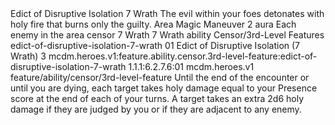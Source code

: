 <ability>
  <name>Edict of Disruptive Isolation</name>
  <cost>7 Wrath</cost>
  <flavor>The evil within your foes detonates with holy fire that burns only the guilty.</flavor>
  <keywords>
    <keyword>Area</keyword>
    <keyword>Magic</keyword>
  </keywords>
  <type>Maneuver</type>
  <distance>2 aura</distance>
  <target>Each enemy in the area</target>
  <metadata>
    <class>censor</class>
    <cost>7 Wrath</cost>
    <cost_amount>7</cost_amount>
    <cost_resource>Wrath</cost_resource>
    <feature_type>ability</feature_type>
    <file_dpath>Censor/3rd-Level Features</file_dpath>
    <item_id>edict-of-disruptive-isolation-7-wrath</item_id>
    <item_index>01</item_index>
    <item_name>Edict of Disruptive Isolation (7 Wrath)</item_name>
    <level>3</level>
    <scc>mcdm.heroes.v1:feature.ability.censor.3rd-level-feature:edict-of-disruptive-isolation-7-wrath</scc>
    <scdc>1.1.1:6.2.7.6:01</scdc>
    <source>mcdm.heroes.v1</source>
    <type>feature/ability/censor/3rd-level-feature</type>
  </metadata>
  <effects>
    <effect type="mundane">Until the end of the encounter or until you are dying, each target takes holy damage equal to your Presence score at the end of each of your turns. A target takes an extra 2d6 holy damage if they are judged by you or if they are adjacent to any enemy.</effect>
  </effects>
</ability>
